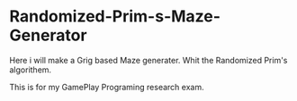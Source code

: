 # Randomized-Prim-s-Maze-Generator

Here i will make a Grig based Maze generater.
Whit the Randomized Prim's algorithem.

This is for my GamePlay Programing research exam.

